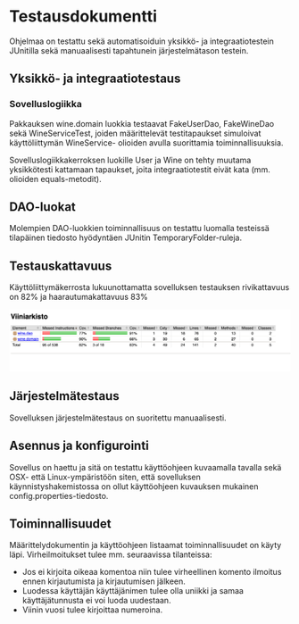 # Testausdokumentti
Ohjelmaa on testattu sekä automatisoiduin yksikkö- ja integraatiotestein JUnitilla sekä manuaalisesti tapahtunein järjestelmätason testein.

## Yksikkö- ja integraatiotestaus
### Sovelluslogiikka

Pakkauksen wine.domain luokkia testaavat FakeUserDao, FakeWineDao sekä WineServiceTest, joiden määrittelevät testitapaukset simuloivat käyttöliittymän WineService- olioiden avulla suorittamia toiminnallisuuksia.

Sovelluslogiikkakerroksen luokille User ja Wine on tehty muutama yksikkötesti kattamaan tapaukset, joita integraatiotestit eivät kata (mm. olioiden equals-metodit).

## DAO-luokat
Molempien DAO-luokkien toiminnallisuus on testattu luomalla testeissä tilapäinen tiedosto hyödyntäen JUnitin TemporaryFolder-ruleja.

## Testauskattavuus
Käyttöliittymäkerrosta lukuunottamatta sovelluksen testauksen rivikattavuus on 82% ja haarautumakattavuus 83%

<img src="https://github.com/sritala/ot-harjoitustyo/blob/master/dokumentaatio/kuvat/jacoco.png">

## Järjestelmätestaus
Sovelluksen järjestelmätestaus on suoritettu manuaalisesti.

## Asennus ja konfigurointi
Sovellus on haettu ja sitä on testattu käyttöohjeen kuvaamalla tavalla sekä OSX- että Linux-ympäristöön siten, että sovelluksen käynnistyshakemistossa on ollut käyttöohjeen kuvauksen mukainen config.properties-tiedosto.

## Toiminnallisuudet

Määrittelydokumentin ja käyttöohjeen listaamat toiminnallisuudet on käyty läpi. Virheilmoitukset tulee mm. seuraavissa tilanteissa:
- Jos ei kirjoita oikeaa komentoa niin tulee virheellinen komento ilmoitus ennen kirjautumista ja kirjautumisen jälkeen.
- Luodessa käyttäjän käyttäjänimen tulee olla uniikki ja samaa käyttäjätunnusta ei voi luoda uudestaan. 
- Viinin vuosi tulee kirjoittaa numeroina. 

